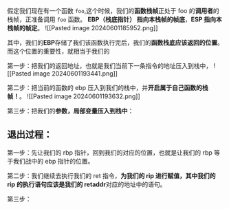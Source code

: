 假定我们现在有一个函数 `foo`,这个时候，我们的**函数栈帧**正处于 foo 的**调用者**的栈帧，正准备调用 `foo` 函数。
**EBP（栈底指针） 指向本栈帧的帧底**，**ESP 指向本栈帧的帧定**。
![[Pasted image 20240601185952.png]]

其中，我们的**EBP**存储了我们该函数执行完后，我们的**函数栈底应该返回的位置**。而这个位置的重要性，就相当于我们的

第一步：把我们的返回地址，也就是我们当前下一条指令的地址压入到栈中，
![[Pasted image 20240601193441.png]]

第二步：把当前的函数的 ebp 压入到我们的栈中，并**开启属于自己函数的栈帧！**。
![[Pasted image 20240601193632.png]]

第三步：把我们的**参数，局部变量压入到栈中**：
## 退出过程：
第一步：先让我们的 rbp 指针，回到我们的对应的位置，也就是让我们的 rbp 等于我们战中的 ebp 指针的位置。

第二步：我们继续去执行我们的 ret 指令，**为我们的 rip 进行赋值，其中我们的 rip 的执行语句应该是我们的 retaddr**对应的地址中的语句。

第三步：
